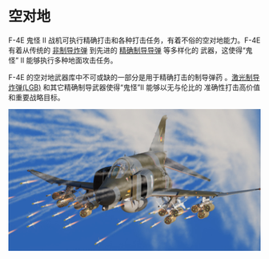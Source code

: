 # 空对地

F-4E 鬼怪 II 战机可执行精确打击和各种打击任务，有着不俗的空对地能力。F-4E 有着从传统的
[非制导炸弹](bombs/conventional_bombs.md) 到先进的 [精确制导导弹](missiles/overview.md) 等多样化的
武器，这使得“鬼怪” II 能够执行多种地面攻击任务。

F-4E 的空对地武器库中不可或缺的一部分是用于精确打击的制导弹药
。[激光制导炸弹(LGB)](bombs/laser_guided_bombs.md) 和其它精确制导武器使得“鬼怪”II 能够以无与伦比的
准确性打击高价值和重要战略目标。

![dcs_ext_gun_firing](../../img/ext_f4_redkite_rocket_attack.jpg)
